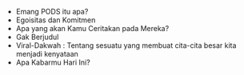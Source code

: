 - Emang PODS itu apa?
- Egoisitas dan Komitmen
- Apa yang akan Kamu Ceritakan pada Mereka?
- Gak Berjudul
- Viral-Dakwah : Tentang sesuatu yang membuat cita-cita besar kita menjadi kenyataan
- Apa Kabarmu Hari Ini?